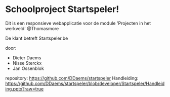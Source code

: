 # Schoolproject Startspeler!

Dit is een responsieve webapplicatie voor de module 'Projecten in het werkveld' @Thomasmore

De klant betreft Startspeler.be

door:
 - Dieter Daems
 - Nisse Sterckx
 - Jan Ossenblok

repository: https://github.com/DDaems/startspeler
Handleiding: https://github.com/DDaems/startspeler/blob/developer/Startspeler/Handleiding.pptx?raw=true